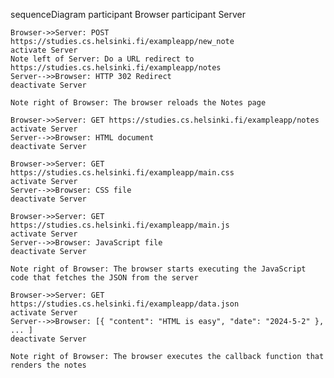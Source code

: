sequenceDiagram
participant Browser
participant Server

    Browser->>Server: POST https://studies.cs.helsinki.fi/exampleapp/new_note
    activate Server
    Note left of Server: Do a URL redirect to https://studies.cs.helsinki.fi/exampleapp/notes
    Server-->>Browser: HTTP 302 Redirect
    deactivate Server

    Note right of Browser: The browser reloads the Notes page

    Browser->>Server: GET https://studies.cs.helsinki.fi/exampleapp/notes
    activate Server
    Server-->>Browser: HTML document
    deactivate Server

    Browser->>Server: GET https://studies.cs.helsinki.fi/exampleapp/main.css
    activate Server
    Server-->>Browser: CSS file
    deactivate Server

    Browser->>Server: GET https://studies.cs.helsinki.fi/exampleapp/main.js
    activate Server
    Server-->>Browser: JavaScript file
    deactivate Server

    Note right of Browser: The browser starts executing the JavaScript code that fetches the JSON from the server

    Browser->>Server: GET https://studies.cs.helsinki.fi/exampleapp/data.json
    activate Server
    Server-->>Browser: [{ "content": "HTML is easy", "date": "2024-5-2" }, ... ]
    deactivate Server

    Note right of Browser: The browser executes the callback function that renders the notes
